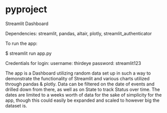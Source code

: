 # pyproject
Streamlit Dashboard

Dependencies: streamlit, pandas, altair, plotly, streamlit_authenticator

To run the app:

$ streamlit run app.py

Credentials for login:
username: thirdeye
password: streamlit123

The app is a Dashboard utilizing random data set up in such a way to demonstrate the functionality of Streamlit and various charts utilized through pandas & plotly. Data can be filtered on the date of events and drilled down from there, as well as on State to track Status over time. The dates are limited to a weeks worth of data for the sake of simplicity for the app, though this could easily be expanded and scaled to however big the dataset is.
